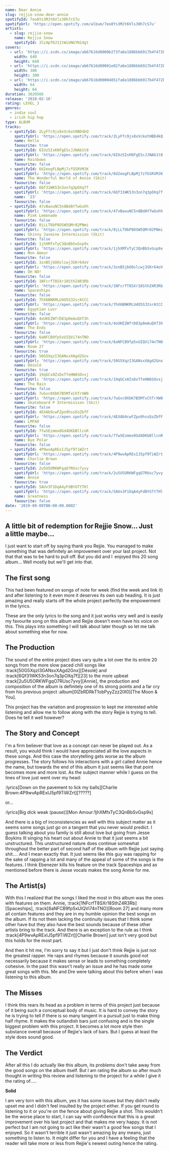 ```yaml
---
name: Dear Annie
slug: rejjie-snow-dear-annie
spotifyId: 7eo8Ys3MJt6Vls30h7cS7u
spotifyUrl: 'https://open.spotify.com/album/7eo8Ys3MJt6Vls30h7cS7u'
artists:
  - slug: rejjie-snow
    name: Rejjie Snow
    spotifyId: 3lLHpTOJ11tWiUNGYN14gt
covers:
  - url: 'https://i.scdn.co/image/ab67616d0000b273fa6e1886bb6917b4f472b51e'
    width: 640
    height: 640
  - url: 'https://i.scdn.co/image/ab67616d00001e02fa6e1886bb6917b4f472b51e'
    width: 300
    height: 300
  - url: 'https://i.scdn.co/image/ab67616d00004851fa6e1886bb6917b4f472b51e'
    width: 64
    height: 64
duration: 3629566
release: '2018-02-16'
rating: LEVEL_3
genres:
  - indie soul
  - irish hip hop
type: ALBUM
tracks:
  - spotifyId: 2LyFfc9js8xVckotHBD4kQ
    spotifyUrl: 'https://open.spotify.com/track/2LyFfc9js8xVckotHBD4kQ'
    name: Hello
    favourite: true
  - spotifyId: 6IUz5IsKNfgEScJJNAb1t8
    spotifyUrl: 'https://open.spotify.com/track/6IUz5IsKNfgEScJJNAb1t8'
    name: Rainbows
    favourite: false
  - spotifyId: 6d2eogFLBpMj7zfGSRVMJK
    spotifyUrl: 'https://open.spotify.com/track/6d2eogFLBpMj7zfGSRVMJK'
    name: The Wonderful World of Annie (Skit)
    favourite: false
  - spotifyId: 6Qf31WK53n3on7q3pOXq7f
    spotifyUrl: 'https://open.spotify.com/track/6Qf31WK53n3on7q3pOXq7f'
    name: '23'
    favourite: false
  - spotifyId: 47vBaouNC5n8BdAYTwGuhh
    spotifyUrl: 'https://open.spotify.com/track/47vBaouNC5n8BdAYTwGuhh'
    name: Pink Lemonade
    favourite: false
  - spotifyId: 0jLLT0bP8OSW5QMr02PNmi
    spotifyUrl: 'https://open.spotify.com/track/0jLLT0bP8OSW5QMr02PNmi'
    name: Skinny Jasmine Intermission (Skit)
    favourite: false
  - spotifyId: 1jhXMfxTyC3QnBbSvGsp9x
    spotifyUrl: 'https://open.spotify.com/track/1jhXMfxTyC3QnBbSvGsp9x'
    name: Mon Amour
    favourite: false
  - spotifyId: 3znB5jbOOslcwj3SKr64oV
    spotifyUrl: 'https://open.spotify.com/track/3znB5jbOOslcwj3SKr64oV'
    name: OH NO!
    favourite: false
  - spotifyId: 1NFcrfT8SXr18SthZ4R3Rb
    spotifyUrl: 'https://open.spotify.com/track/1NFcrfT8SXr18SthZ4R3Rb'
    name: Spaceships
    favourite: false
  - spotifyId: 7hX6BNKMLU4O5S32srAtCC
    spotifyUrl: 'https://open.spotify.com/track/7hX6BNKMLU4O5S32srAtCC'
    name: Egyptian Luvr
    favourite: false
  - spotifyId: 4oUKEZWfrD83p0eAuQXf3h
    spotifyUrl: 'https://open.spotify.com/track/4oUKEZWfrD83p0eAuQXf3h'
    name: The Ends
    favourite: false
  - spotifyId: 6aNFCB9fp5xUIQVi74nTNO
    spotifyUrl: 'https://open.spotify.com/track/6aNFCB9fp5xUIQVi74nTNO'
    name: Room 27
    favourite: true
  - spotifyId: 50G5XqzI3GANsxXAgd2Gnx
    spotifyUrl: 'https://open.spotify.com/track/50G5XqzI3GANsxXAgd2Gnx'
    name: Désolé
    favourite: true
  - spotifyId: 19qGCx0ZsDxTfeHN6SOvsj
    spotifyUrl: 'https://open.spotify.com/track/19qGCx0ZsDxTfeHN6SOvsj'
    name: The Rain
    favourite: false
  - spotifyId: 7uGvc0XbK7B5MfxChTrXW0
    spotifyUrl: 'https://open.spotify.com/track/7uGvc0XbK7B5MfxChTrXW0'
    name: Skateboard P Intermission (Skit)
    favourite: false
  - spotifyId: 4EXAb9cwFZpo9hssEoZbfF
    spotifyUrl: 'https://open.spotify.com/track/4EXAb9cwFZpo9hssEoZbfF'
    name: LMFAO
    favourite: false
  - spotifyId: 7fwSEzmmx0Gd4DKbBllcnR
    spotifyUrl: 'https://open.spotify.com/track/7fwSEzmmx0Gd4DKbBllcnR'
    name: Bye Polar
    favourite: false
  - spotifyId: 4P9wvApRExIJ5pf9TiWZrt
    spotifyUrl: 'https://open.spotify.com/track/4P9wvApRExIJ5pf9TiWZrt'
    name: Charlie Brown
    favourite: false
  - spotifyId: 2u5U5ORKWFgqO7RUsc7yvy
    spotifyUrl: 'https://open.spotify.com/track/2u5U5ORKWFgqO7RUsc7yvy'
    name: Annie
    favourite: true
  - spotifyId: 5AUv3F1DqA4yFdBYGTtTHl
    spotifyUrl: 'https://open.spotify.com/track/5AUv3F1DqA4yFdBYGTtTHl'
    name: Greatness
    favourite: false
date: '2019-09-09T00:00:00.000Z'
---
```

## A little bit of redemption for Rejjie Snow… Just a little maybe…

I just want to start off by saying thank you Rejjie. You managed to make something that was
definitely an improvement over your last project. Not that that was to be hard to pull off.
But you did and I  enjoyed this 20 song album... Well mostly but we'll get into that. 

## The first song
This had been featured on songs of note for week (find the week and link it) and after listening
to it even more it deserves its own sub heading. It is just amazing and really starts off the
whole project perfectly the empowerment in the lyrics. 

These are the only lyrics to the song and it just works very well and is easily my favourite
song on this album and Rejjie doesn't even have his voice on this. This plays into something
I will talk about later though so let me talk about something else for now.

## The Production
The sound of the entire project does vary quite a lot over the its entire 20 songs from the
more slow paced chill songs like :track[50G5XqzI3GANsxXAgd2Gnx][Désolé] and :track[6Qf31WK53n3on7q3pOXq7f][23]
to the more upbeat :track[2u5U5ORKWFgqO7RUsc7yvy][Annie], the production and
composition of the album is definitely one of its strong points and a far cry from his previous project
:album[0lZbRDRkT1obPyyZzz2IX0][The Moon & You].

This project has the variation and progression to kept me interested while listening and allow me
to follow along with the story Rejjie is trying to tell. Does he tell it well however?

## The Story and Concept
I'm a firm believer that love as a concept can never be played out. As a result, you would think
I would have appreciated all the love aspects in these songs. And this case the storytelling gets
worse as the album progresses. The story follows his interactions with a girl called Annie
hence the name, but towards the end of this album it just seems like that point becomes more
and more lost. As the subject manner while I guess on the lines of love just went over my
head:

:lyrics[Down on the pavement to lick my balls][Charlie Brown:4P9wvApRExIJ5pf9TiWZrt][?????]

or...

:lyrics[Big dick weak (pause)][Mon Amour:1jhXMfxTyC3QnBbSvGsp9x]

And there is a big of inconsistencies as well with this subject matter as it seems some songs
just go on a tangent that you never would predict. I guess talking about you family is still
about love but going from Jesse Boykins III singing his heart out about Annie to that it
just seems a bit unstructured. This unstructured nature does continue somewhat  throughout
the better part of second half of the album with Rejjie just saying shit.... And I mean exactly
that. It just seems like this guy was rapping for the sake of rapping a lot and many of the
appeal of some of the songs is the features. I think Ebenezer kills his feature on the track
Spaceships and as mentioned before there is Jesse vocals makes the song Annie for me. 

## The Artist(s)
With this I realized that the songs I liked the most in this album was the ones with features
on them. Annie, :track[1NFcrfT8SXr18SthZ4R3Rb][Spaceships], :track[6aNFCB9fp5xUIQVi74nTNO][Room 27]
and many more all contain features and they are in my humble opinion the best songs on the album.
If its not them lacking the continuity issues that I think some other have but they
also have the best sounds because of these other artists bring to the track. And there
is an exception to the rule as I think :track[4P9wvApRExIJ5pf9TiWZrt][Charlie Brown] just isn't
very good but this holds for the most part. 

And then it hit me, I'm sorry to say it but I just don't think Rejjie is just not the greatest
rapper. He raps and rhymes because it sounds good not necessarily because it makes sense or
leads to something completely cohesive. In the past this wasn't really an issue and he has
made some great songs with this. Me and Dre were talking about this before when I was
listening to this album.

## The Misses
I think this rears its head as a problem in terms of this project just because of it being
such a conceptual body of music. It is hard to convey the story he is trying to tell if there
is so many tangent in a pursuit just to make thing half rhyme. It makes the outlandish bars
just confusing and is the single biggest problem with this project. It becomes a lot more
style then substance overall because of Rejjie's lack of bars. But I guess at least
the style does sound good.

## The Verdict
After all this I do actually like this album, its problems don't take away from the good
songs on the album itself. But I am rating the album so after much thought in writing this
review and listening to the project for a while I give it the rating of.....

**Solid**

I am very torn with this album, yes it has some issues but they didn't really upset me and
I didn't feel insulted by the project either. If you get round to listening to it or you're
on the fence about giving Rejjie a shot. This wouldn't be the worse place to start, I can
say with confidence that this is a great improvement over his last project and that makes
me very happy. It is not perfect but I am not going to act like their wasn't a good few songs
that I enjoyed. So it wasn't terrible it just wasn't amazing by any means, just something
to listen to. It might differ for you and I have a feeling that the reader will take more
or less from Rejjie's newest outing hence the rating. 
